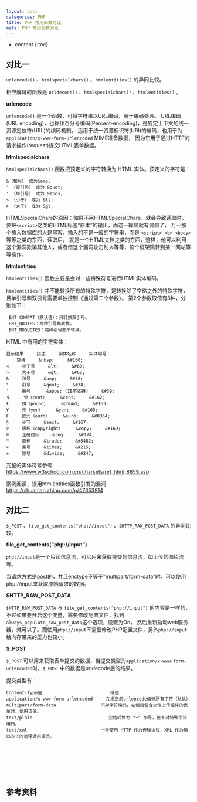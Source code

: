 ```yaml
---
layout: post
categories: PHP
title: PHP 常用函数对比
meta: PHP 常用函数对比
---
```

* content
{:toc}

## 对比一

`urlencode()` 、`htmlspecialchars()` 、`htmlentities()` 的异同比较。

相应解码的函数是 `urldecode()` 、`htmlspecialchars()` 、`htmlentities()` 。

**urlencode**

`urlencode()` 是一个函数，可将字符串以URL编码，用于编码处理。
URL编码(URL encoding)，也称作百分号编码(Percent-encoding)，是特定上下文的统一资源定位符(URL)的编码机制。
适用于统一资源标识符(URI)的编码，也用于为`application/x-www-form-urlencoded` MIME准备数据，
因为它用于通过HTTP的请求操作(request)提交HTML表单数据。

**htmlspecialchars**

`htmlspecialchars()` 函数把预定义的字符转换为 HTML 实体。预定义的字符是：
```
&（和号） 成为&amp;
" （双引号） 成为 &quot;
' （单引号） 成为 &apos;
< （小于） 成为 &lt;
> （大于） 成为 &gt;
```

HTMLSpecialChars的原因：如果不用HTMLSpecialChars，就会导致读取时，要把`<script>`之类的HTML标签“原本”的输出，而这一输出就有漏洞了，
万一那个插入数据库的人是黑客，插入的不是一般的字符串，而是 `<script> <b> <body>`等等之类的东西，读取后，
就是一个HTML文档之类的东西，这样，他可以利用这个漏洞欺骗其他人，或者借这个漏洞攻击别人等等，搞个框架跳转到某一网站等等操作。

**htmlentities**

`htmlentities()` 函数主要是会对一些特殊符号进行HTML实体编码。

`htmlentities()` 并不能转换所有的特殊字符，是转换除了空格之外的特殊字符，且单引号和双引号需要单独控制（通过第二个参数）。
第2个参数取值有3种，分别如下：
                                        
     ENT_COMPAT（默认值）：只转换双引号。
     ENT_QUOTES：两种引号都转换。
     ENT_NOQUOTES：两种引号都不转换。

HTML 中有用的字符实体：

    显示结果     描述     实体名称     实体编号
        空格     &nbsp;     &#160;
    <     小于号     &lt;     &#60;
    >     大于号     &gt;     &#62;
    &     和号     &amp;     &#38;
    "     引号     &quot;     &#34;
    '     撇号      &apos; (IE不支持)     &#39;
    ￠     分（cent）     &cent;     &#162;
    £     镑（pound）     &pound;     &#163;
    ¥     元（yen）     &yen;     &#165;
    €     欧元（euro）     &euro;     &#8364;
    §     小节     &sect;     &#167;
    ©     版权（copyright）     &copy;     &#169;
    ®     注册商标     &reg;     &#174;
    ™     商标     &trade;     &#8482;
    ×     乘号     &times;     &#215;
    ÷     除号     &divide;     &#247;

完整的实体符号参考<https://www.w3school.com.cn/charsets/ref_html_8859.asp>

案例阅读，误用htmlentities函数引发的漏洞 <https://zhuanlan.zhihu.com/p/47353814>



## 对比二

`$_POST` 、`file_get_contents("php://input")` 、`$HTTP_RAW_POST_DATA` 的异同比较。


**file_get_contents("php://input")**

`php://input`是一个只读信息流，可以用来获取提交的信息流，如上传的图片流等。

当请求方式是post的，并且enctype不等于”multipart/form-data”时，可以使用php://input来获取原始请求的数据。


**$HTTP_RAW_POST_DATA**

`$HTTP_RAW_POST_DATA` 与 `file_get_contents("php://input")` 的内容是一样的，
不过如果要开启这个变量，需要修改配置文件，找到 `always_populate_raw_post_data`这个选项，设置为On，
然后重新启动web服务器，就可以了。而使用`php://input`不需要修改PHP配置文件，另外`php://input`给内存带来的压力也较小。

**$_POST**

`$_POST` 可以用来获取表单提交的数据，当提交类型为`application/x-www-form-urlencoded`时，`$_POST` 中的数据是urldecode后的结果。

提交类型有：
```
Content-Type值                          描述
application/x-www-form-urlencoded     在发送前urlencode编码所有字符（默认）
multipart/form-data                 不对字符编码。在使用包含文件上传控件的表单时，使用该值。
text/plain                             空格转换为 "+" 加号，但不对特殊字符编码。
text/xml                            一种使用 HTTP 作为传输协议，XML 作为编码方式的远程调用规范。
```






<br/><br/><br/><br/><br/>
## 参考资料


